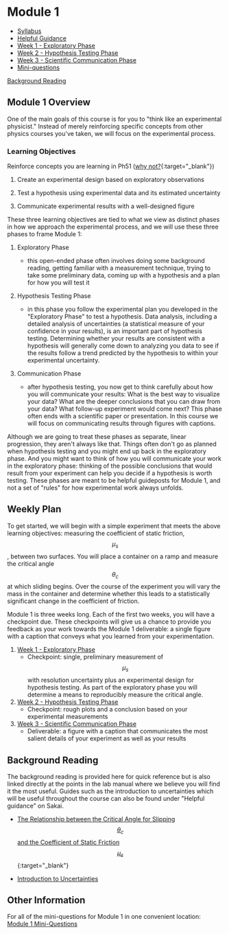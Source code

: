 # Module 1

+ [Syllabus](syllabus)
+ [Helpful Guidance](helpful-guidance)
+ [Week 1 - Exploratory Phase](week1)
+ [Week 2 - Hypothesis Testing Phase](week2)
+ [Week 3 - Scientific Communication Phase](week3)
+ [Mini-questions](mini-questions)

[Background Reading](#background-reading)


## Module 1 Overview 

One of the main goals of this course is for you to "think like an experimental physicist." Instead of merely reinforcing specific concepts from other physics courses you've taken, we will focus on the experimental process. 

### Learning Objectives


<span class="strike">Reinforce concepts you are learning in Ph51</span> ([why not?](https://physicstoday.scitation.org/doi/10.1063/PT.3.3816){:target="_blank"})

1. Create an experimental design based on exploratory observations 

2. Test a hypothesis using experimental data and its estimated uncertainty 

3. Communicate experimental results with a well-designed figure

These three learning objectives are tied to what we view as distinct phases in how we approach the experimental process, and we will use these three phases to frame Module 1:

1. Exploratory Phase
    - this open-ended phase often involves doing some background reading, getting familiar with a measurement technique, trying to take some preliminary data, coming up with a hypothesis and a plan for how you will test it

2. Hypothesis Testing Phase
    - in this phase you follow the experimental plan you developed in the "Exploratory Phase" to test a hypothesis. Data analysis, including a detailed analysis of uncertainties (a statistical measure of your confidence in your results), is an important part of hypothesis testing. Determining whether your results are consistent with a hypothesis will generally come down to analyzing you data to see if the results follow a trend predicted by the hypothesis to within your experimental uncertainty.

3. Communication Phase
    - after hypothesis testing, you now get to think carefully about how you will communicate your results: What is the best way to visualize your data? What are the deeper conclusions that you can draw from your data? What follow-up experiment would come next? This phase often ends with a scientific paper or presentation. In this course we will focus on communicating results through figures with captions.

Although we are going to treat these phases as separate, linear progression, they aren't always like that. Things often don't go as planned when hypothesis testing and you might end up back in the exploratory phase. And you might want to think of how you will communicate your work in the exploratory phase: thinking of the possible conclusions that would result from your experiment can help you decide if a hypothesis is worth testing. These phases are meant to be helpful guideposts for Module 1, and not a set of "rules" for how experimental work always unfolds.

## Weekly Plan

To get started, we will begin with a simple experiment that meets the above learning objectives: measuring the coefficient of static friction, $$\mu_s$$, between two surfaces. You will place a container on a ramp and measure the critical angle $$\theta_c$$ at which sliding begins. Over the course of the experiment you will vary the mass in the container and determine whether this leads to a statistically significant change in the coefficient of friction. 

Module 1 is three weeks long. Each of the first two weeks, you will have a checkpoint due. These checkpoints will give us a chance to provide you feedback as your work towards the Module 1 deliverable: a single figure with a caption that conveys what you learned from your experimentation.  

1. [Week 1 - Exploratory Phase](week1)
    - Checkpoint: single, preliminary measurement of $$\mu_s$$ with resolution uncertainty plus an experimental design for hypothesis testing. As part of the exploratory phase you will determine a means to reproducibly measure the critical angle.
3. [Week 2 - Hypothesis Testing Phase](week2)
    - Checkpoint: rough plots and a conclusion based on your experimental measurements
4. [Week 3 - Scientific Communication Phase](week3)
    - Deliverable: a figure with a caption that communicates the most salient details of your experiment as well as your results



## Background Reading
The background reading is provided here for quick reference but is also linked directly at the points in the lab manual where we believe you will find it the most useful. Guides such as the introduction to uncertainties which will be useful throughout the course can also be found under "Helpful guidance" on Sakai.

+ [The Relationship between the Critical Angle for Slipping $$\theta_c$$ and the Coefficient of Static Friction $$\mu_s$$](https://drive.google.com/file/d/19qMGg5rJfkDCQVHRK2G1Nl4_CAMSgvHX/view?usp=sharing){:target="_blank"}

+ [Introduction to Uncertainties](uncertainty-introduction.md)

## Other Information

For all of the mini-questions for Module 1 in one convenient location: [Module 1 Mini-Questions](mini-questions)
